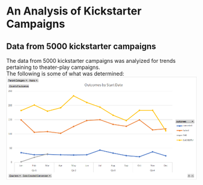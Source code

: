 # An Analysis of Kickstarter Campaigns
## Data from 5000 kickstarter campaigns
The data from 5000 kickstarter campaigns was analyized for trends pertaining to theater-play campaigns.  
The following is some of what was determined:  
![Outcome by Start Date](Outcome%20by%20Start%20Date.png)
